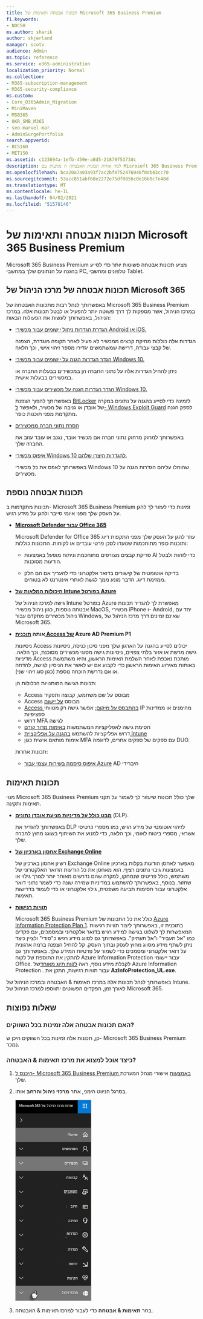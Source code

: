 ```yaml
---
title: תכונות אבטחה ותאימות של Microsoft 365 Business Premium
f1.keywords:
- NOCSH
ms.author: sharik
author: skjerland
manager: scotv
audience: Admin
ms.topic: reference
ms.service: o365-administration
localization_priority: Normal
ms.collection:
- M365-subscription-management
- M365-security-compliance
ms.custom:
- Core_O365Admin_Migration
- MiniMaven
- MSB365
- OKR_SMB_M365
- seo-marvel-mar
- AdminSurgePortfolio
search.appverid:
- BCS160
- MET150
ms.assetid: c123694a-1efb-459e-a8d5-2187975373dc
description: למד אודות תכונות האבטחה ה מגיעות עם Microsoft 365 Business Premium כדי לסייע בהגנה על הנתונים שלך במחשבי PC, טלפונים ומחשבי Tablet.
ms.openlocfilehash: bca20a7a03a93f7ac2bf8752476046f0db43cc70
ms.sourcegitcommit: 53acc851abf68e2272e75df0856c0e16b0c7e48d
ms.translationtype: MT
ms.contentlocale: he-IL
ms.lasthandoff: 04/02/2021
ms.locfileid: "51578146"
---
```

# <a name="microsoft-365-business-premium-security-and-compliance-features"></a>תכונות אבטחה ותאימות של Microsoft 365 Business Premium

Microsoft 365 Business Premium מציע תכונות אבטחה פשוטות יותר כדי לסייע בהגנה על הנתונים שלך במחשבי PC, טלפונים ומחשבי Tablet.
    
## <a name="microsoft-365-admin-center-security-features"></a>תכונות אבטחה של מרכז הניהול של Microsoft 365

באפשרותך לנהל רבות מתכונות האבטחה של Microsoft 365 Business Premium במרכז הניהול, אשר מספקות לך דרך פשוטה יותר להפעיל או לבטל תכונות אלה. במרכז הניהול, באפשרותך לעשות את הפעולות הבאות:
  
- [הגדרת הגדרות ניהול יישומים עבור מכשירי Android או iOS.](app-protection-settings-for-android-and-ios.md) 
    
    הגדרות אלה כוללות מחיקת קבצים ממכשיר לא פעיל לאחר תקופה מוגדרת, הצפנה של קבצי עבודה, דרישה שמשתמשים יגדירו מספר זיהוי אישי, וכך הלאה.
    
- [הגדר הגדרות הגנה על יישומים עבור מכשירי Windows 10.](protection-settings-for-windows-10-devices.md) 
    
    ניתן להחיל הגדרות אלה על נתוני החברה הן במכשירים בבעלות החברה או במכשירים בבעלות אישית.
    
- [הגדר הגדרות הגנה על מכשירים עבור מכשירי Windows 10.](protection-settings-for-windows-10-pcs.md) 
    
    באפשרותך להפוך הצפנת [BitLocker](/windows/security/information-protection/bitlocker/bitlocker-frequently-asked-questions) לזמינה כדי לסייע בהגנה על נתונים במקרה של אובדן או גניבה של מכשיר, ולאפשר [ל- Windows Exploit Guard](/windows/security/threat-protection/microsoft-defender-atp/enable-exploit-protection) לספק הגנה מתקדמת מפני תוכנות כופר. 
    
- [הסרת נתוני חברה ממכשירים](remove-company-data.md)
    
    באפשרותך למחוק מרחוק נתוני חברה אם מכשיר אובד, נגנב או עובד עוזב את החברה שלך.
    
- [איפוס מכשירי Windows 10 להגדרות היצרן שלהם.](reset-devices-to-factory-settings.md) 
    
    באפשרותך לאפס את כל מכשירי Windows 10 שהוחלו עליהם הגדרות הגנה על מכשירים.
    
## <a name="additional-security-features"></a>תכונות אבטחה נוספת 

תכונות מתקדמות ב- Microsoft 365 Business Premium זמינות כדי לעזור לך להגן על העסק שלך מפני איומי סייבר ולהגן על מידע רגיש.
  
- **[Microsoft Defender עבור Office 365](../security/office-365-security/defender-for-office-365.md)**
    
    Microsoft Defender for Office 365 עוזר להגן על העסק שלך מפני התקפות דיוג ותוכנות כופר מתוחכמות שנועדו לסכן פרטי עובדים או לקוחות. התכונות כוללות:
    
  - סריקת קבצים מצורפים מתוחכמת וניתוח מופעל באמצעות AI כדי לזהות ולבטל הודעות מסוכנות.
    
  - בדיקה אוטומטית של קישורים בדואר אלקטרוני כדי להעריך אם הם חלק ממזימת דיוג. הדבר מונע ממך לגשת לאתרי אינטרנט לא בטוחים.

- **[היכולות המלאות של Intune בפורטל Azure](/mem/intune/fundamentals/what-is-intune)**
    
    גישה למרכז הניהול של Intune בפורטל Azure מאפשרת לך להגדיר תכונות אבטחה נוספות, כגון ניהול מכשירי MacOS, מכשירי iPhone ו- Android, יחד עם ניהול מכשירים מתקדם עבור Windows, שאינם זמינים דרך מרכז הניהול של Microsoft 365.
- **אותה [תוכנית Access של](/azure/active-directory/conditional-access/overview) Azure AD Premium P1**


    ניסיונות Access יכולים לסייע בהגנה על הארגון שלך מפני סיכון כניסה, ניסיונות גישה מרשת או אזור בלתי צפויים, ניסיונות גישה מסוגי מכשירים מסוכנת, וכך הלאה. מדיניות Access מותכת נאכפת לאחר השלמת האימות הראשון, והיא משתמשת באותות מאירוע האימות הראשון כדי לקבוע אם יש לאשר את הניסיון לגישה, להדחה או אם נדרשת הוכחה נוספת (כגון סוג זיהוי שני).

    תכונות הגישה המותנויות הכלולות הן:

    - Access מבוסס על שם משתמש, קבוצה ותפקיד
    - Access מבוסס [על יישום](/azure/active-directory/conditional-access/app-based-conditional-access) 
    - [Access בהתבסס על מיקום](/azure/active-directory/authentication/howto-registration-mfa-sspr-combined#conditional-access-policies-for-combined-registration);  אפשר גישה רק מטווחי IP מהימנים או ממדינות ספציפיות 
    - דרוש MFA לגישה
    - חסימת גישה לאפליקציות המשתמשות [באימות מדור קודם](/azure/active-directory/conditional-access/block-legacy-authentication)
    - דרוש אפליקציות להשתמש [בהגנה על אפליקציית Intune](/azure/active-directory/conditional-access/app-protection-based-conditional-access)
    - אימות מותאם אישית כגון MFA עם ספקים של ספקים אחרים, לדוגמה DUO.
   
    תכונות אחרות:
    - [איפוס סיסמה בשירות עצמי עבור Azure](/azure/active-directory/authentication/concept-sspr-customization) AD היברידי
    
## <a name="compliance-features"></a>תכונות תאימות

מנוי Microsoft 365 Business Premium שלך כולל תכונות שיעזור לך לשמור על תקני תאימות ותקינה.

- **[מבט כולל על מדיניות מניעת אובדן נתונים](../compliance/data-loss-prevention-policies.md)** (DLP). 
    
    באפשרותך להגדיר את DLP לזיהוי אוטומטי של מידע רגיש, כמו מספרי כרטיסי אשראי, מספרי ביטוח לאומי, וכך הלאה, כדי למנוע את השיתוף בשוגג מחוץ לחברה שלך.
    
- **[אחסון בארכיון של Exchange Online](https://products.office.com/exchange/microsoft-exchange-online-archiving-email)**
    
    רשיון אחסון בארכיון של Exchange Online מאפשר לאחסן הודעות בקלות בארכיון באמצעות גיבוי נתונים רציף. הוא מאחסן את כל הודעות הדואר האלקטרוני של משתמש, כולל פריטים שנמחקו, למקרה שהם נדרשים מאוחר יותר לצורך גילוי או שחזור. בנוסף, באפשרותך להשתמש במדיניות שמירה שונה כדי לשמר נתוני דואר אלקטרוני עבור חסימות תביעה משפטית, גילוי אלקטרוני או כדי לעמוד בדרישות תאימות.
    
- **[תוויות רגישות](../compliance/sensitivity-labels.md)**

   Microsoft 365 Business Premium כולל את כל התכונות של [Azure Information Protection Plan 1](https://go.microsoft.com/fwlink/p/?linkid=871407). בתוכנית זו, באפשרותך  ליצור תוויות רגישות המאפשרות לך לשלוט בגישה למידע רגיש בדואר אלקטרוני ובמסמכים, עם פקדים כמו "אל תעביר" ו"אל תעתיק". באפשרותך גם לסווג מידע רגיש כ"סודי" ולציין כיצד ניתן לשתף מידע מסווג מחוץ לעסק ובתוך העסק. קל להחיל הצפנה ברמה ארגונית על דואר אלקטרוני ומסמכים כדי לשמור על פרטיות המידע שלך. באפשרותך גם להתקין את התוספת של לקוח Azure Information Protection עבור יישומי Office. לקבלת מידע נוסף, ראה [לקוח תיוג מאוחד](/azure/information-protection/rms-client/unifiedlabelingclient-version-release-history)של Azure Information Protection . עבור תוויות רגישות, התקן את **AzInfoProtection_UL.exe**.

באפשרותך לנהל תכונות אלה במרכז תאימות &amp; האבטחה ובמרכז הניהול של Intune. לאורך זמן, הפקדים הפשוטים יתווספו למרכז הניהול של Microsoft 365.
  
    
## <a name="faq"></a>שאלות נפוצות

 ### <a name="are-these-security-features-available-in-all-markets"></a>האם תכונות אבטחה אלה זמינות בכל השווקים?
  
כן, תכונות אלה זמינות בכל השווקים היכן ש- Microsoft 365 Business Premium נמכר.
  
### <a name="how-do-i-find-the-security-amp-compliance-center"></a>כיצד אוכל למצוא את מרכז תאימות &amp; האבטחה?
  
1. [היכנס ל- Microsoft 365 Business Premium באמצעות](https://portal.microsoft.com/) אישורי מנהל המערכת שלך. 
    
2. בסרגל הניווט הימני, אתר **מרכזי ניהול והרחב** אותו. 
    
    ![בסרגל הניווט הימני במרכז הניהול של Microsoft 365, בחר מרכזי ניהול.](../media/fa4484f8-c637-45fd-a7bd-bdb3abfd6c03.png)
  
3. בחר **תאימות &amp; אבטחה** כדי לעבור למרכז תאימות &amp; האבטחה.
